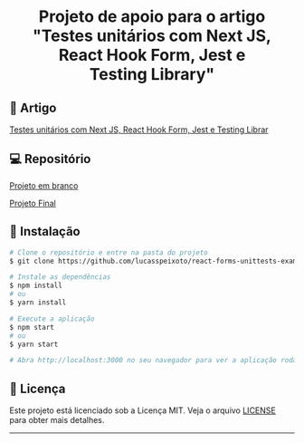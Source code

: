 <h1 align="center">
   Projeto de apoio para o artigo "Testes unitários com Next JS, React Hook Form,  Jest e Testing Library" 
</h1>

## 📑 Artigo

[Testes unitários com Next JS, React Hook Form, Jest e Testing Librar](https://medium.com/@lspeixotodev/fluxo-de-dados-via-rota-no-angular-58631d598ce5)

## 💻 Repositório

[Projeto em branco](https://github.com/lucasspeixoto/react-forms-unittests-example/tree/start)

[Projeto Final](https://github.com/lucasspeixoto/react-forms-unittests-example/tree/final)

## 🚀 Instalação

```bash
# Clone o repositório e entre na pasta do projeto
$ git clone https://github.com/lucasspeixoto/react-forms-unittests-example/tree/start && cd react-forms-unittests-example

# Instale as dependências
$ npm install
# ou
$ yarn install

# Execute a aplicação
$ npm start
# ou
$ yarn start

# Abra http://localhost:3000 no seu navegador para ver a aplicação rodando!
```

## 📝 Licença

Este projeto está licenciado sob a Licença MIT. Veja o arquivo [LICENSE](https://opensource.org/licenses/MIT) para obter mais detalhes.

---